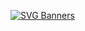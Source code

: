 
[![SVG Banners](https://svg-banners.vercel.app/api?type=typeWriter&text1=Hi%20guy%20👋,%20I'm%20Pham%20Anh%20Tuan%20a%20DevOps%20Enngineer%20👨‍💻&width=850&height=200)](https://github.com/Akshay090/svg-banners)

